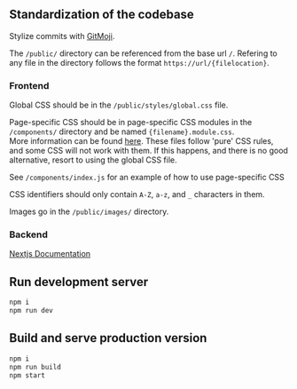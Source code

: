 ## Standardization of the codebase

Stylize commits with [GitMoji](https://gitmoji.dev/).

The `/public/` directory can be referenced from the base url `/`. Refering to any file in the directory follows the format `https://url/{filelocation}`.

### Frontend

Global CSS should be in the `/public/styles/global.css` file.

Page-specific CSS should be in page-specific CSS modules in the `/components/` directory and be named `{filename}.module.css`. \
More information can be found [here](https://nextjs.org/docs/basic-features/built-in-css-support#adding-component-level-css). These files follow 'pure' CSS rules, and some CSS will not work with them. If this happens, and there is no good alternative, resort to using the global CSS file.

See `/components/index.js` for an example of how to use page-specific CSS

CSS identifiers should only contain `A-Z`, `a-z`, and `_` characters in them.

Images go in the `/public/images/` directory.

### Backend

[Nextjs Documentation](https://nextjs.org/docs)

## Run development server

```bash
npm i
npm run dev
```

## Build and serve production version

```bash
npm i
npm run build
npm start
```